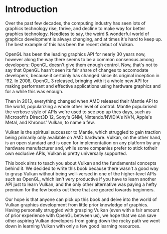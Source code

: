 # Introduction

Over the past few decades, the computing industry has seen lots of graphics technology rise, thrive, and decline to make
way for better graphics technology. Needless to say, the weird & wonderful world of graphics development is always
changing, and at times it's hard to keep up. The best example of this has been the recent debut of Vulkan.

OpenGL has been the leading graphics API for nearly 30 years now, however along the way there seems to be
a common consensus among developers: OpenGL doesn't give them enough control. Now, that's not to say that OpenGL hasn't
seen its fair share of changes to accomodate developers, because it certainly has changed since its original inception in
'92. In 2008, OpenGL 3 released, bringing with it a whole new API for making performant and effective applications using
hardware graphics and for a while this was enough.

Then in 2013, everything changed when AMD released their Mantle API to the world, popularizing a whole other level of control. Mantle popularised the verbose style of APIs we're used to see pop up thes days, such as Microsoft's Direct3D 12, Sony's GNM, Nintendo/NVIDIA's NVN, Apple's Metal, and Khronos' Vulkan, to name a few.

Vulkan is the spiritual successor to Mantle, which struggled to gain traction being primarily only available on AMD hardware. Vulkan, on the other hand, is an open standard and is open for implementation on any platform by any hardware manufacturer and, while some companies prefer to stick totheir own exclusive APIs, Vulkan is pretty universally supported.

This book aims to teach you about Vulkan and the fundamental concepts behind it. We decided to write this book because there
wasn't a good way to grasp Vulkan without being well-versed in one of the higher-level APIs such as OpenGL, which isn't very productive if you have to learn another API just to learn Vulkan, and the only other alternative was paying a hefty premium
for the few books out there that are geared towards beginners.

Our hope is that anyone can pick up this book and delve into the world of Vulkan graphics development from little prior knowledge of graphics. Having personally struggled with grasping Vulkan (even with a fair amount of prior experience with OpenGL between us), we hope that we can save other aspiring Vulkan developers from going down the rocky path we went down in learning Vulkan with only a few good learning resources.

